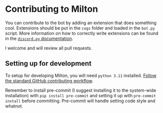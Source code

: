 # Contributing to Milton

You can contribute to the bot by adding an extension that does something cool.
Extensions should be put in the `cogs` folder and loaded in the `bot.py` script.
More information on how to correctly write extensions can be found in the [`discord.py` documentation](https://discordpy.readthedocs.io/en/latest/).

I welcome and will review all pull requests. 

## Setting up for development
To setup for developing Milton, you will need `python 3.11` installed. [Follow the standard GitHub contributing workflow](https://docs.github.com/en/get-started/quickstart/contributing-to-projects).

Remember to install pre-commit (I suggest installing it to the system-wide installation) with `pip install pre-commit` and setting it up with `pre-commit install` before committing. Pre-commit will handle setting code style and whatnot.

